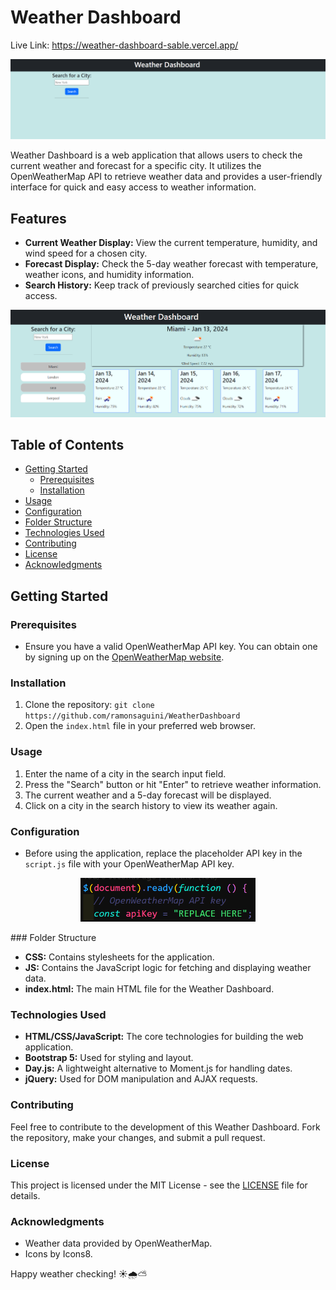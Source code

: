 # Weather Dashboard
  Live Link: https://weather-dashboard-sable.vercel.app/

![Weather Dashboard Screenshot](./assets/Images/fullScreen.png)

Weather Dashboard is a web application that allows users to check the current weather and forecast for a specific city. It utilizes the OpenWeatherMap API to retrieve weather data and provides a user-friendly interface for quick and easy access to weather information.

## Features

- **Current Weather Display:** View the current temperature, humidity, and wind speed for a chosen city.
- **Forecast Display:** Check the 5-day weather forecast with temperature, weather icons, and humidity information.
- **Search History:** Keep track of previously searched cities for quick access.

![Weather Dashboard Screenshot with previously searched ](./assets/Images/fullScreenplus.png)

## Table of Contents

- [Getting Started](#getting-started)
  - [Prerequisites](#prerequisites)
  - [Installation](#installation)
- [Usage](#usage)
- [Configuration](#configuration)
- [Folder Structure](#folder-structure)
- [Technologies Used](#technologies-used)
- [Contributing](#contributing)
- [License](#license)
- [Acknowledgments](#acknowledgments)

## Getting Started

### Prerequisites

- Ensure you have a valid OpenWeatherMap API key. You can obtain one by signing up on the [OpenWeatherMap website](https://openweathermap.org/).

### Installation

1. Clone the repository: `git clone https://github.com/ramonsaguini/WeatherDashboard`
2. Open the `index.html` file in your preferred web browser.

### Usage

1. Enter the name of a city in the search input field.
2. Press the "Search" button or hit "Enter" to retrieve weather information.
3. The current weather and a 5-day forecast will be displayed.
4. Click on a city in the search history to view its weather again.

### Configuration

- Before using the application, replace the placeholder API key in the `script.js` file with your OpenWeatherMap API key.
<p align="center">
<img src="./assets/Images/apiKey.png" widht=200 height=70>
</p>
### Folder Structure

- **CSS:** Contains stylesheets for the application.
- **JS:** Contains the JavaScript logic for fetching and displaying weather data.
- **index.html:** The main HTML file for the Weather Dashboard.

### Technologies Used

- **HTML/CSS/JavaScript:** The core technologies for building the web application.
- **Bootstrap 5:** Used for styling and layout.
- **Day.js:** A lightweight alternative to Moment.js for handling dates.
- **jQuery:** Used for DOM manipulation and AJAX requests.

### Contributing

Feel free to contribute to the development of this Weather Dashboard. Fork the repository, make your changes, and submit a pull request.

### License

This project is licensed under the MIT License - see the [LICENSE](./LICENSE) file for details.

### Acknowledgments

- Weather data provided by OpenWeatherMap.
- Icons by Icons8.

Happy weather checking! ☀️🌧️⛅
